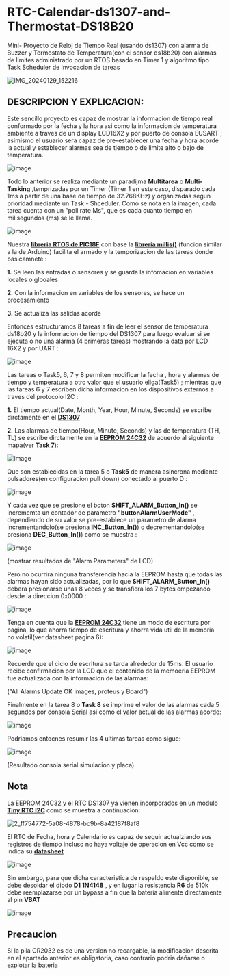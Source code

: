 # RTC-Calendar-ds1307-and-Thermostat-DS18B20
Mini- Proyecto de Reloj de Tiempo Real (usando ds1307) con alarma de Buzzer y Termostato de Temperatura(con el sensor ds18b20) con alarmas de limites administrado por un RTOS basado en Timer 1 y algoritmo tipo Task Scheduler de invocacion de tareas

![IMG_20240129_152216](https://github.com/SerCandio/RTC-Calendar-ds1307-and-Thermostat-DS18B20/assets/106831539/cd4a2763-563a-4bb3-833b-6f79ae9c92cc)

<h2 dir="auto" tabindex="-1">DESCRIPCION Y EXPLICACION:</h2>
Este sencillo proyecto es capaz de mostrar la informacion de tiempo real conformado por la fecha y la hora asi como la informacion de temperatura ambiente a traves de un display LCD16X2 y por puerto de consola EUSART ; asimismo el usuario sera capaz de pre-establecer una fecha y hora acorde la actual y establecer alarmas sea de tiempo o de limite alto o bajo de temperatura.

![image](https://github.com/SerCandio/RTC-Calendar-ds1307-and-Thermostat-DS18B20/assets/106831539/39d2f73f-b6e3-4b77-acdd-0fcc4452da11)

Todo lo anterior se realiza mediante un paradijma <B>Multitarea</B> o <B>Multi-Tasking</B> ,temprizadas por un Timer (Timer 1 en este caso, disparado cada 1ms a partir de una base de tiempo de 32.768KHz) y organizadas segun prioridad mediante un Task - Shceduler. Como se nota en la imagen, cada tarea cuenta con un "poll rate Ms", que es cada cuanto tiempo en milisegundos (ms) se le llama.

![image](https://github.com/SerCandio/RTC-Calendar-ds1307-and-Thermostat-DS18B20/assets/106831539/519454f2-e9d0-4cce-900b-ae194c107b68)

Nuestra <B><A HREF="https://github.com/SerCandio/Microcontrolador-PIC18F/blob/main/LIBRERIAS%20PIC18/RTOS.h">libreria RTOS de PIC18F</A></B> con base la <B><A HREF="https://github.com/SerCandio/Microcontrolador-PIC18F/blob/main/LIBRERIAS%20PIC18/millis.h">libreria millis()</A></B> (funcion similar a la de Arduino) facilita el armado y la temporizacion de las tareas donde basicamnete :

<B>1.</B> Se leen las entradas o sensores y se guarda la infomacion en variables locales o glboales

<B>2.</B> Con la informacion en variables de los sensores, se hace un procesamiento

<B>3.</B> Se actualiza las salidas acorde

Entonces estructuramos 8 tareas a fin de leer el sensor de temperatura ds18b20 y la informacion de tiempo del DS1307 para luego evaluar si se ejecuta o no una alarma (4 primeras tareas) mostrando la data por LCD 16X2 y por UART :

![image](https://github.com/SerCandio/RTC-Calendar-ds1307-and-Thermostat-DS18B20/assets/106831539/3de4a245-e53e-40c5-a689-ffa261383cbf)

Las tareas o Task5, 6, 7 y 8 permiten modificar la fecha , hora y alarmas de tiempo y temperatura a otro valor que el usuario eliga(Task5) ; mientras que las tareas 6 y 7 escriben dicha informacion en los dispositivos externos a traves del protocolo I2C : 

<B>1.</B> El tiempo actual(Date, Month, Year,  Hour, Minute, Seconds) se escribe dirctamente en el <B><A HREF="https://www.sparkfun.com/datasheets/Components/DS1307.pdf">DS1307</A></B>

<B>2.</B> Las alarmas de tiempo(Hour, Minute, Seconds) y las de temperatura (TH, TL) se escribe dirctamente en la <B><A HREF="https://ww1.microchip.com/downloads/en/devicedoc/21061h.pdf">EEPROM 24C32</A></B> de acuerdo al siguiente mapa(ver <B><A HREF="https://github.com/SerCandio/RTC-Calendar-ds1307-and-Thermostat-DS18B20/blob/main/CLOCK_CALENDAR.X/main.c">Task 7</A></B>):

![image](https://github.com/SerCandio/RTC-Calendar-ds1307-and-Thermostat-DS18B20/assets/106831539/e4c665ac-3202-43d4-aeac-bae377e8cb76)

Que son establecidas en la tarea 5 o <B>Task5</B> de manera asincrona mediante pulsadores(en configuracion pull down) conectado al puerto D : 

![image](https://github.com/SerCandio/RTC-Calendar-ds1307-and-Thermostat-DS18B20/assets/106831539/ea314a53-496c-41bf-8041-510ddb30d3f8)

Y cada vez que se presione el boton <B>SHIFT_ALARM_Button_In()</B> se incrememta un contador de parametro <B>"buttonAlarmUserMode"</B> , dependiendo de su valor se pre-establece un parametro de alarma incrementandolo(se presiona <B>INC_Button_In()</B>) o decrementandolo(se presiona <B>DEC_Button_In()</B>) como se muestra :

![image](https://github.com/SerCandio/RTC-Calendar-ds1307-and-Thermostat-DS18B20/assets/106831539/1583a99b-4988-48ca-8d0e-0f56dddec409)

(mostrar resultados de "Alarm Parameters" de LCD)

Pero no ocurrira ninguna transferencia hacia la EEPROM hasta que todas las alarmas hayan sido actualizadas, por lo que <B>SHIFT_ALARM_Button_In()</B> debera presionarse unas 8 veces y se transfiera los 7 bytes empezando desde la direccion 0x0000 : 

![image](https://github.com/SerCandio/RTC-Calendar-ds1307-and-Thermostat-DS18B20/assets/106831539/e4e457a5-dfaf-4cd7-8970-75de729fa2a6)

Tenga en cuenta que la <B><A HREF="https://ww1.microchip.com/downloads/en/devicedoc/21061h.pdf">EEPROM 24C32</A></B> tiene un modo de escritura por pagina, lo que ahorra tiempo de escritura y ahorra vida util de la memoria no volatil(ver datasheet pagina 6):

![image](https://github.com/SerCandio/RTC-Calendar-ds1307-and-Thermostat-DS18B20/assets/106831539/737a06e1-af3b-411b-b744-cc9d8b518282)

Recuerde que el ciclo de escritura se tarda alrededor de 15ms. El usuario recibe confirmacion por la LCD que el contenido de la memoeria EEPROM fue actualizada con la informacion de las alarmas:

("All Alarms Update OK images, proteus y Board")

Finalmente en la tarea 8 o <B>Task 8</B> se imprime el valor de las alarmas cada 5 segundos por consola Serial asi como el valor actual de las alarmas acorde:

![image](https://github.com/SerCandio/RTC-Calendar-ds1307-and-Thermostat-DS18B20/assets/106831539/a35478a9-51d6-4235-8a3e-b56c8c9334d0)

Podriamos entocnes resumir las 4 ultimas tareas como sigue:

![image](https://github.com/SerCandio/RTC-Calendar-ds1307-and-Thermostat-DS18B20/assets/106831539/49bbf923-c97a-4d60-87ea-6e0f723d7352)

(Resultado consola serial simulacion y placa)

<h2 dir="auto" tabindex="-1">Nota</h2>
La EEPROM 24C32 y el RTC DS1307 ya vienen incorporados en un modulo <B><A HREF="https://www.indianhobbycenter.com/products/real-time-clock-ds1307-module-tiny-rtc-i2c-module">Tiny RTC I2C</A></B> como se muestra a continuacion:

![2_ff754772-5a08-4878-bc9b-8a42187f8af8](https://github.com/SerCandio/RTC-Calendar-ds1307-and-Thermostat-DS18B20/assets/106831539/1158caa0-4b75-4d5c-92da-6ca9e6853ca8)

El RTC de Fecha, hora y Calendario es capaz de seguir actualziando sus registros de tiempo incluso no haya voltaje de operacion en Vcc como se indica su <B><A HREF="https://pdf1.alldatasheet.es/datasheet-pdf/view/254791/MAXIM/DS1307.html">datasheet</A></B> :

![image](https://github.com/SerCandio/RTC-Calendar-ds1307-and-Thermostat-DS18B20/assets/106831539/7d798725-3889-46ec-8ebf-933477e24d3b)

Sin embargo, para que dicha caracteristica de respaldo este disponible, se debe desoldar el diodo <B>D1 1N4148</B> , y en lugar la resistencia <B>R6</B> de 510k debe reemplazarse por un bypass a fin que la bateria alimente directamente al pin <B>VBAT</B>

![image](https://github.com/SerCandio/RTC-Calendar-ds1307-and-Thermostat-DS18B20/assets/106831539/92e09b5d-2602-4a61-9c75-aaadd2d67cb4)

<h2 dir="auto" tabindex="-1">Precaucion</h2> 
Si la pila CR2032 es de una version no recargable, la modificacion descrita en el apartado anterior es obligatoria, caso contrario podria dañarse o explotar la bateria
